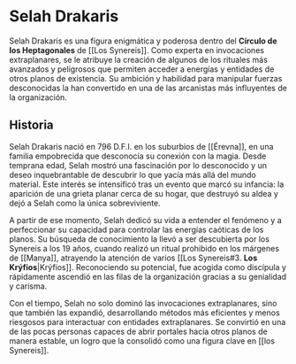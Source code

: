 # Selah Drakaris

Selah Drakaris es una figura enigmática y poderosa dentro del **Círculo de los Heptagonales** de [[Los Synereis]]. Como experta en invocaciones extraplanares, se le atribuye la creación de algunos de los rituales más avanzados y peligrosos que permiten acceder a energías y entidades de otros planos de existencia. Su ambición y habilidad para manipular fuerzas desconocidas la han convertido en una de las arcanistas más influyentes de la organización.

## Historia

Selah Drakaris nació en 796 D.F.I. en los suburbios de [[Érevna]], en una familia empobrecida que desconocía su conexión con la magia. Desde temprana edad, Selah mostró una fascinación por lo desconocido y un deseo inquebrantable de descubrir lo que yacía más allá del mundo material. Este interés se intensificó tras un evento que marcó su infancia: la aparición de una grieta planar cerca de su hogar, que destruyó su aldea y dejó a Selah como la única sobreviviente.

A partir de ese momento, Selah dedicó su vida a entender el fenómeno y a perfeccionar su capacidad para controlar las energías caóticas de los planos. Su búsqueda de conocimiento la llevó a ser descubierta por los Synereis a los 19 años, cuando realizó un ritual prohibido en los márgenes de [[Manya]], atrayendo la atención de varios [[Los Synereis#3. **Los Krýfios**|Krýfios]]. Reconociendo su potencial, fue acogida como discípula y rápidamente ascendió en las filas de la organización gracias a su genialidad y carisma.

Con el tiempo, Selah no solo dominó las invocaciones extraplanares, sino que también las expandió, desarrollando métodos más eficientes y menos riesgosos para interactuar con entidades extraplanares. Se convirtió en una de las pocas personas capaces de abrir portales hacia otros planos de manera estable, un logro que la consolidó como una figura clave en [[los Synereis]].